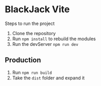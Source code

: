 # BlackJack Vite

Steps to run the project

1. Clone the repository
2. Run ``` npm install ``` to rebuild the modules
3. Run the devServer ```npm run dev```

## Production

1. Run ```npm run build ```
2. Take the ```dist``` folder and expand it